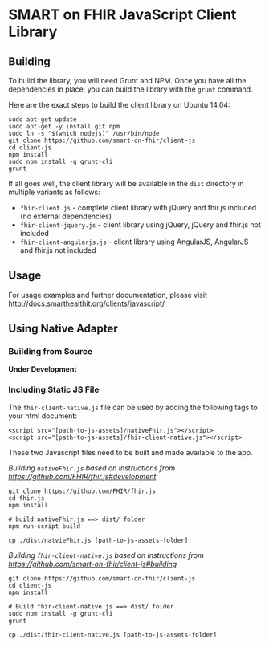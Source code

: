 SMART on FHIR JavaScript Client Library
=======================================

## Building

To build the library, you will need Grunt and NPM. Once you
have all the dependencies in place, you can build the library
with the `grunt` command.

Here are the exact steps to build the client library
on Ubuntu 14.04:

```
sudo apt-get update
sudo apt-get -y install git npm
sudo ln -s "$(which nodejs)" /usr/bin/node
git clone https://github.com/smart-on-fhir/client-js
cd client-js
npm install
sudo npm install -g grunt-cli
grunt
```

If all goes well, the client library will be available in the
`dist` directory in multiple variants as follows:

* `fhir-client.js` - complete client library with jQuery and fhir.js included (no external dependencies)
* `fhir-client-jquery.js` - client library using jQuery, jQuery and fhir.js not included
* `fhir-client-angularjs.js` - client library using AngularJS, AngularJS and fhir.js not included

## Usage

For usage examples and further documentation, please visit http://docs.smarthealthit.org/clients/javascript/

## Using Native Adapter

### Building from Source
**Under Development**

### Including Static JS File
The `fhir-client-native.js` file can be used by adding the following tags to your html document:
```
<script src="[path-to-js-assets]/nativeFhir.js"></script>
<script src="[path-to-js-assets]/fhir-client-native.js"></script>
```

These two Javascript files need to be built and made available to the app.

*Building `nativeFhir.js` based on instructions from https://github.com/FHIR/fhir.js#development*

```
git clone https://github.com/FHIR/fhir.js
cd fhir.js
npm install

# build nativeFhir.js ==> dist/ folder
npm run-script build

cp ./dist/natvieFhir.js [path-to-js-assets-folder]
```

*Building `fhir-client-native.js` based on instructions from https://github.com/smart-on-fhir/client-js#building*

```
git clone https://github.com/smart-on-fhir/client-js
cd client-js
npm install

# Build fhir-client-native.js ==> dist/ folder
sudo npm install -g grunt-cli
grunt

cp ./dist/fhir-client-native.js [path-to-js-assets-folder]
```
